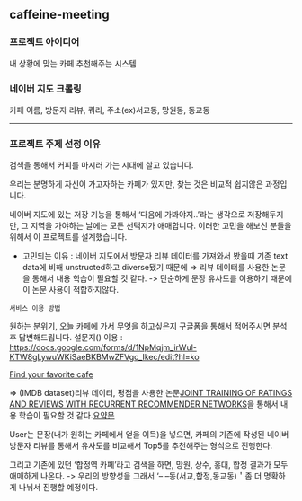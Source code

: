 ## caffeine-meeting

### 프로젝트 아이디어
내 상황에 맞는 카페 추천해주는 시스템

### 네이버 지도 크롤링
카페 이름, 방문자 리뷰, 쿼리, 주소(ex)서교동, 망원동, 동교동

---
### 프로젝트 주제 선정 이유

검색을 통해서 커피를 마시러 가는 시대에 살고 있습니다. 

우리는  분명하게 자신이 가고자하는 카페가 있지만, 찾는 것은 비교적 쉽지않은 과정입니다. 

네이버 지도에 있는 저장 기능을 통해서 ‘다음에 가봐야지..’라는 생각으로 저장해두지만, 그 지역을 가야하는 날에는 모든 선택지가 애매합니다. 이러한 고민을 해보신 분들을 위해서 이 프로젝트를 설계했습니다. 

- 고민되는 이유 : 네이버 지도에서 방문자 리뷰 데이터를 가져와서 봤을때  기존 text data에 비해 unstructed하고 diverse됐기 때문에
    ⇒ 리뷰 데이터를 사용한 논문을 통해서 내용 학습이 필요할 것 같다. -> 단순하게 문장 유사도를 이용하기 때문에 이 논문 사용이 적합하지않다.
    
`서비스 이용 방법`

원하는 분위기, 오늘 카페에 가서 무엇을 하고싶은지 구글폼을 통해서 적어주시면 분석 후 답변해드립니다.
설문지() 이용 : https://docs.google.com/forms/d/1NpMqjm_irWul-KTW8gLywuWKiSaeBKBMwZFVgc_Ikec/edit?hl=ko

[Find your favorite cafe](https://docs.google.com/forms/d/1NpMqjm_irWul-KTW8gLywuWKiSaeBKBMwZFVgc_Ikec/edit?hl=ko)

 ⇒ (IMDB dataset)리뷰 데이터, 평점을 사용한 논문[JOINT TRAINING OF RATINGS AND REVIEWS WITH
RECURRENT RECOMMENDER NETWORKS](https://openreview.net/pdf?id=Bkv9FyHYx)을 통해서 내용 학습이 필요할 것 같다.[요약문](https://github.com/edenLee94/caffeine-meeting/blob/main/review_rating/Readme.md)

User는 문장(내가 원하는 카페에서 얻을 이득)을 넣으면, 카페의 기존에 작성된 네이버 방문자 리뷰를 통해서 유사도를 비교해서 Top5를 추천해주는 형식으로 진행한다. 

그리고 기존에 있던 ‘합정역 카페’라고 검색을 하면, 망원, 상수, 홍대, 합정 결과가 모두 애매하게 나온다. -> 우리의 방향성을 그래서 ‘– –동(서교,합정,동교동)＇좀 더 명확하게 나눠서 진행할 예정이다. 
